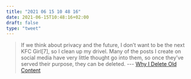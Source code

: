 ```yaml
---
title: "2021 06 15 10 48 16"
date: 2021-06-15T10:48:16+02:00
draft: false
type: "tweet"
---
```

> If we think about privacy and the future, I don’t want to be the next KFC Girl[7], so I clean up my drivel. Many of the posts I create on social media have very little thought go into them, so once they’ve served their purpose, they can be deleted. --- [Why I Delete Old Content](https://kevq.uk/why-i-delete-old-content/)

